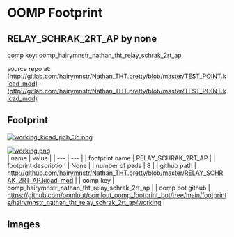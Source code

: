 # OOMP Footprint  
## RELAY_SCHRAK_2RT_AP  by none  
  
oomp key: oomp_hairymnstr_nathan_tht_relay_schrak_2rt_ap  
  
source repo at: [http://gitlab.com/hairymnstr/Nathan_THT.pretty/blob/master/TEST_POINT.kicad_mod](http://gitlab.com/hairymnstr/Nathan_THT.pretty/blob/master/TEST_POINT.kicad_mod)  
## Footprint  
  
[![working_kicad_pcb_3d.png](working_kicad_pcb_3d_600.png)](working_kicad_pcb_3d.png)  
  
[![working.png](working_600.png)](working.png)  
| name | value | 
| --- | --- | 
| footprint name | RELAY_SCHRAK_2RT_AP | 
| footprint description | None | 
| number of pads | 8 | 
| github path | http://github.com/hairymnstr/Nathan_THT.pretty/blob/master/RELAY_SCHRAK_2RT_AP.kicad_mod | 
| oomp key | oomp_hairymnstr_nathan_tht_relay_schrak_2rt_ap | 
| oomp bot github | https://github.com/oomlout/oomlout_oomp_footprint_bot/tree/main/footprints/hairymnstr_nathan_tht_relay_schrak_2rt_ap/working | 
## Images  

